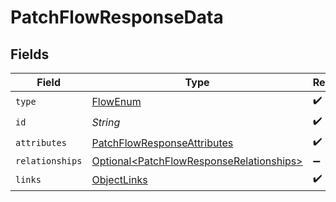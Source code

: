# PatchFlowResponseData


## Fields

| Field                                                                                                  | Type                                                                                                   | Required                                                                                               | Description                                                                                            |
| ------------------------------------------------------------------------------------------------------ | ------------------------------------------------------------------------------------------------------ | ------------------------------------------------------------------------------------------------------ | ------------------------------------------------------------------------------------------------------ |
| `type`                                                                                                 | [FlowEnum](../../models/components/FlowEnum.md)                                                        | :heavy_check_mark:                                                                                     | N/A                                                                                                    |
| `id`                                                                                                   | *String*                                                                                               | :heavy_check_mark:                                                                                     | N/A                                                                                                    |
| `attributes`                                                                                           | [PatchFlowResponseAttributes](../../models/components/PatchFlowResponseAttributes.md)                  | :heavy_check_mark:                                                                                     | N/A                                                                                                    |
| `relationships`                                                                                        | [Optional\<PatchFlowResponseRelationships>](../../models/components/PatchFlowResponseRelationships.md) | :heavy_minus_sign:                                                                                     | N/A                                                                                                    |
| `links`                                                                                                | [ObjectLinks](../../models/components/ObjectLinks.md)                                                  | :heavy_check_mark:                                                                                     | N/A                                                                                                    |